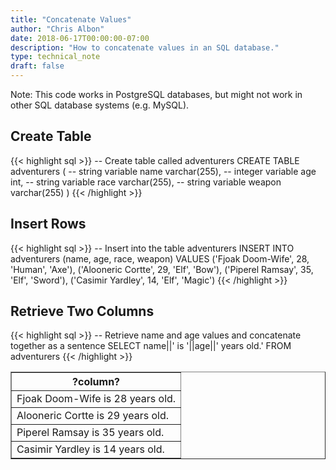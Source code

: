```yaml
---
title: "Concatenate Values"
author: "Chris Albon"
date: 2018-06-17T00:00:00-07:00
description: "How to concatenate values in an SQL database."
type: technical_note
draft: false
---
```


Note: This code works in PostgreSQL databases, but might not work in other SQL database systems (e.g. MySQL).

## Create Table

{{< highlight sql >}}
-- Create table called adventurers
CREATE TABLE adventurers (
    -- string variable
    name varchar(255),
    -- integer variable
    age int,
    -- string variable
    race varchar(255),
    -- string variable
    weapon varchar(255)
)
{{< /highlight >}}

## Insert Rows

{{< highlight sql >}}
-- Insert into the table adventurers
INSERT INTO adventurers (name, age, race, weapon)
VALUES ('Fjoak Doom-Wife', 28, 'Human', 'Axe'),
       ('Alooneric Cortte', 29, 'Elf', 'Bow'),
       ('Piperel Ramsay', 35, 'Elf', 'Sword'),
       ('Casimir Yardley', 14, 'Elf', 'Magic')
{{< /highlight >}}

## Retrieve Two Columns

{{< highlight sql >}}
-- Retrieve name and age values and concatenate together as a sentence
SELECT name||' is '||age||' years old.' FROM adventurers
{{< /highlight >}}
<table border="1" style="border-collapse:collapse">
<tr><th>?column?</th></tr>
<tr><td>Fjoak Doom-Wife is 28 years old.</td></tr>
<tr><td>Alooneric Cortte is 29 years old.</td></tr>
<tr><td>Piperel Ramsay is 35 years old.</td></tr>
<tr><td>Casimir Yardley is 14 years old.</td></tr></table>